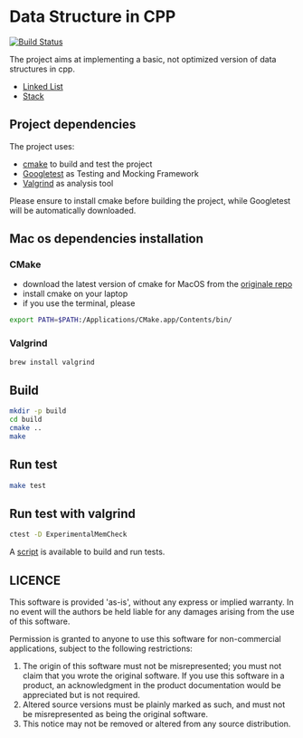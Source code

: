 # Data Structure in CPP
[![Build Status](https://travis-ci.com/kasper189/data-structure-cpp.svg?branch=master)](https://travis-ci.com/kasper189/data-structure-cpp)

The project aims at implementing a basic, not optimized version of data structures in cpp.
* [Linked List](https://en.wikipedia.org/wiki/Linked_list)
* [Stack](https://en.wikipedia.org/wiki/Stack_(abstract_data_type))

## Project dependencies
The project uses:
* [cmake](https://cmake.org) to build and test the project
* [Googletest](https://github.com/google/googletest) as Testing and Mocking Framework
* [Valgrind](http://valgrind.org) as analysis tool

Please ensure to install cmake before building the project, while Googletest will be automatically downloaded.

## Mac os dependencies installation

### CMake
* download the latest version of cmake for MacOS from the [originale repo](https://cmake.org/download/)
* install cmake on your laptop
* if you use the terminal, please

```bash
export PATH=$PATH:/Applications/CMake.app/Contents/bin/
```

### Valgrind
```bash
brew install valgrind
```

## Build
```bash
mkdir -p build
cd build
cmake ..
make
```

## Run test
```bash
make test
```

## Run test with valgrind
```bash
ctest -D ExperimentalMemCheck
```

A [script](scripts/run.sh) is available to build and run tests.

## LICENCE

This software is provided 'as-is', without any express or implied warranty. In no event will the authors be held liable for any damages arising from the use of this software.

Permission is granted to anyone to use this software for non-commercial applications, subject to the following restrictions:

1. The origin of this software must not be misrepresented; you must not claim that you wrote the original software. If you use this software in a product, an acknowledgment in the product documentation would be appreciated but is not required.
2. Altered source versions must be plainly marked as such, and must not be misrepresented as being the original software.
3. This notice may not be removed or altered from any source distribution.

